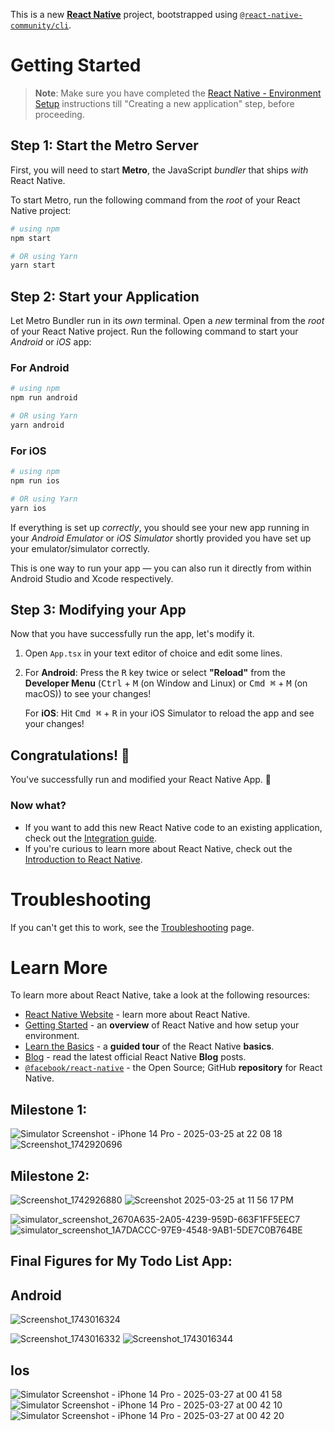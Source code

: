 This is a new [**React Native**](https://reactnative.dev) project, bootstrapped using [`@react-native-community/cli`](https://github.com/react-native-community/cli).

# Getting Started

>**Note**: Make sure you have completed the [React Native - Environment Setup](https://reactnative.dev/docs/environment-setup) instructions till "Creating a new application" step, before proceeding.

## Step 1: Start the Metro Server

First, you will need to start **Metro**, the JavaScript _bundler_ that ships _with_ React Native.

To start Metro, run the following command from the _root_ of your React Native project:

```bash
# using npm
npm start

# OR using Yarn
yarn start
```

## Step 2: Start your Application

Let Metro Bundler run in its _own_ terminal. Open a _new_ terminal from the _root_ of your React Native project. Run the following command to start your _Android_ or _iOS_ app:

### For Android

```bash
# using npm
npm run android

# OR using Yarn
yarn android
```

### For iOS

```bash
# using npm
npm run ios

# OR using Yarn
yarn ios
```

If everything is set up _correctly_, you should see your new app running in your _Android Emulator_ or _iOS Simulator_ shortly provided you have set up your emulator/simulator correctly.

This is one way to run your app — you can also run it directly from within Android Studio and Xcode respectively.

## Step 3: Modifying your App

Now that you have successfully run the app, let's modify it.

1. Open `App.tsx` in your text editor of choice and edit some lines.
2. For **Android**: Press the <kbd>R</kbd> key twice or select **"Reload"** from the **Developer Menu** (<kbd>Ctrl</kbd> + <kbd>M</kbd> (on Window and Linux) or <kbd>Cmd ⌘</kbd> + <kbd>M</kbd> (on macOS)) to see your changes!

   For **iOS**: Hit <kbd>Cmd ⌘</kbd> + <kbd>R</kbd> in your iOS Simulator to reload the app and see your changes!

## Congratulations! :tada:

You've successfully run and modified your React Native App. :partying_face:

### Now what?

- If you want to add this new React Native code to an existing application, check out the [Integration guide](https://reactnative.dev/docs/integration-with-existing-apps).
- If you're curious to learn more about React Native, check out the [Introduction to React Native](https://reactnative.dev/docs/getting-started).

# Troubleshooting

If you can't get this to work, see the [Troubleshooting](https://reactnative.dev/docs/troubleshooting) page.

# Learn More

To learn more about React Native, take a look at the following resources:

- [React Native Website](https://reactnative.dev) - learn more about React Native.
- [Getting Started](https://reactnative.dev/docs/environment-setup) - an **overview** of React Native and how setup your environment.
- [Learn the Basics](https://reactnative.dev/docs/getting-started) - a **guided tour** of the React Native **basics**.
- [Blog](https://reactnative.dev/blog) - read the latest official React Native **Blog** posts.
- [`@facebook/react-native`](https://github.com/facebook/react-native) - the Open Source; GitHub **repository** for React Native.

## Milestone 1:
![Simulator Screenshot - iPhone 14 Pro - 2025-03-25 at 22 08 18](https://github.com/user-attachments/assets/a0ef4fb6-5671-40f3-bb6b-11a31dca3243)
![Screenshot_1742920696](https://github.com/user-attachments/assets/bfb54af9-852b-4b55-84a1-198d0ca427f6)



## Milestone 2:

![Screenshot_1742926880](https://github.com/user-attachments/assets/cb221ba9-a9ed-46b4-b194-8bbd34b8c121)
![Screenshot 2025-03-25 at 11 56 17 PM](https://github.com/user-attachments/assets/20a95e8c-892b-4820-87e0-86bb5b03735b)


![simulator_screenshot_2670A635-2A05-4239-959D-663F1FF5EEC7](https://github.com/user-attachments/assets/428752c4-7a1d-4e3a-b5d7-e2c185d029b8)
![simulator_screenshot_1A7DACCC-97E9-4548-9AB1-5DE7C0B764BE](https://github.com/user-attachments/assets/28abf992-b0d6-45a3-92dd-93a429325b58)






## Final Figures for My Todo List App:


## Android
![Screenshot_1743016324](https://github.com/user-attachments/assets/5855a9d5-07bf-4c70-80f6-8b43bf09b210)

![Screenshot_1743016332](https://github.com/user-attachments/assets/b12a0ce4-c41b-4b9b-a01e-a426b0f56789)
![Screenshot_1743016344](https://github.com/user-attachments/assets/4bbea944-bdbd-4f51-a861-978ea314f6e4)


## Ios
![Simulator Screenshot - iPhone 14 Pro - 2025-03-27 at 00 41 58](https://github.com/user-attachments/assets/85d9a00d-6c0c-4d0b-ad20-52fcba0d3a3e)
![Simulator Screenshot - iPhone 14 Pro - 2025-03-27 at 00 42 10](https://github.com/user-attachments/assets/5d04dab7-d734-403a-9490-07f664f137f5)
![Simulator Screenshot - iPhone 14 Pro - 2025-03-27 at 00 42 20](https://github.com/user-attachments/assets/e350e053-680f-4998-b326-ffb794a1be49)

